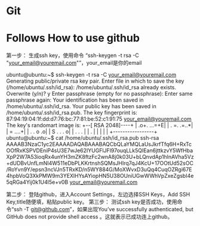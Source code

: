 Git
===
  Follows
How to use github
=================
第一步： 生成ssh key，使用命令 “ssh-keygen -t rsa -C "your_email@youremail.com"”，your_email是你的email		
		 
ubuntu@ubuntu:~$ ssh-keygen -t rsa -C your_email@youremail.com
Generating public/private rsa key pair.
Enter file in which to save the key (/home/ubuntu/.ssh/id_rsa): 
/home/ubuntu/.ssh/id_rsa already exists.
Overwrite (y/n)? y
Enter passphrase (empty for no passphrase): 
Enter same passphrase again: 
Your identification has been saved in /home/ubuntu/.ssh/id_rsa.
Your public key has been saved in /home/ubuntu/.ssh/id_rsa.pub.
The key fingerprint is:
87:94:19:04:1f:dd:d7:76:bc:77:81:be:52:c1:91:75 your_email@youremail.com
The key's randomart image is:
+--[ RSA 2048]----+
|      .o+. ...=+E|
|       . =. .=..*|
|        =   ....+|
|       . .   o .o|
|        S . . . o|
|         . . .   |
|            .    |
|                 |
|                 |
+-----------------+
ubuntu@ubuntu:~$ cat /home/ubuntu/.ssh/id_rsa.pub
ssh-rsa AAAAB3NzaC1yc2EAAAADAQABAAABAQCbQLaYMQLaUsJkrfTfq6H+RxTcOOfRxKSPVDEniP4sU3E7wJe62IYUGFlJFl97ouqLLk5QIEan6jttkzvY5WfHbaXpP2W7A53ioqRx4unYH3mZK8ftzFc2wnA8j0k03U+bLQnvdAp1hlnAVha5Vz+dUDBvUnfLmNI4W511eDbPLKKrtnshSQMsJHIrq7qJ4KcU+17OOtUd52sOC/RoYvn9Y/epsn3ncVJn5TRxKD/n5WY884G/MoXWvxD3uQq4CuqOZRgi67E4hpbVoQ3XkPMW9m3YEXlHYsAYiopHN5U38OUniUGwWWhVpZxeZgsbI4e5qRGa4Yij0k1U4l5e+v0B your_email@youremail.com

第二步： 登陆github，进入Account Settings，左边选择SSH Keys，Add SSH Key,title随便填，粘贴public key。
第三步： 测试ssh key是否成功，使用命令“ssh -T git@github.com”，如果出现You’ve successfully authenticated, but GitHub does not provide shell access 。这就表示已成功连上github。
